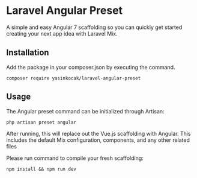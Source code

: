 # Laravel Angular Preset

A simple and easy Angular 7 scaffolding so you can quickly get started creating your next app idea with Laravel Mix.

## Installation

Add the package in your composer.json by executing the command.

```
composer require yasinkocak/laravel-angular-preset
```

## Usage

The Angular preset command can be initialized through Artisan:

```
php artisan preset angular
```

After running, this will replace out the Vue.js scaffolding with Angular. This includes the default Mix configuration, components, and any other related files

Please run command to compile your fresh scaffolding:

```
npm install && npm run dev
```
